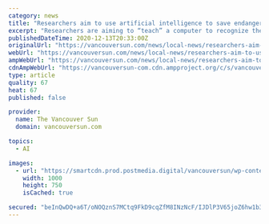 ```yaml
---
category: news
title: "Researchers aim to use artificial intelligence to save endangered whales in B.C."
excerpt: "Researchers are aiming to “teach” a computer to recognize the sounds of resident killer whales in order to develop a warning system for preventing ships from fatally striking endangered orcas off British Columbia’s coast."
publishedDateTime: 2020-12-13T20:33:00Z
originalUrl: "https://vancouversun.com/news/local-news/researchers-aim-to-use-artificial-intelligence-to-save-endangered-whales-in-b-c"
webUrl: "https://vancouversun.com/news/local-news/researchers-aim-to-use-artificial-intelligence-to-save-endangered-whales-in-b-c"
ampWebUrl: "https://vancouversun.com/news/local-news/researchers-aim-to-use-artificial-intelligence-to-save-endangered-whales-in-b-c/wcm/a85d70f8-868f-45fe-8648-7906e56c0573/amp/"
cdnAmpWebUrl: "https://vancouversun-com.cdn.ampproject.org/c/s/vancouversun.com/news/local-news/researchers-aim-to-use-artificial-intelligence-to-save-endangered-whales-in-b-c/wcm/a85d70f8-868f-45fe-8648-7906e56c0573/amp/"
type: article
quality: 67
heat: 67
published: false

provider:
  name: The Vancouver Sun
  domain: vancouversun.com

topics:
  - AI

images:
  - url: "https://smartcdn.prod.postmedia.digital/vancouversun/wp-content/uploads/2020/12/241629645-whales-w.jpg"
    width: 1000
    height: 750
    isCached: true

secured: "beInQwDQ+a6T/oNOQznS7MCtq9FkD9cqZfM8INzNcF/IJDlP3V65joZ6hw1b3w4HHSyQpN1A/Fqaix23Hq90qLmfGssl6ey1p0xBLBN3zzKli4bj3hhlUMluXjQ08T3tpAkOSt+iuxBGpDQi96HFtMLLJKqmuUp7Zu/C+EbVlmjauI4TL25sNaXT6OZMvcs4I/udMkAr9Zi8JfRxdyhR3Ot8nrdtx6S/rgG53Z8yDiClDRJtnuVwiBrnrwcZ9KLyjhKN8M2ngX/yCuhB1eWe5kT72vi9UubVmeubv/8IsiY8cb+sfz03uHvWRVg2bOdjDN6toPnOHuj/GrypbBA2FC/qG7GrjuRsWSZCYlfGMqY=;QSr2x/WtOJvnWyxHGxkTnQ=="
---
```


